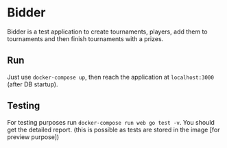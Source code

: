 # Bidder

Bidder is a test application to create tournaments, players,
add them to tournaments and then finish tournaments with a prizes.

## Run

Just use `docker-compose up`, then reach the application at `localhost:3000` (after DB startup).

## Testing

For testing purposes run `docker-compose run web go test -v`. You should get
the detailed report.
(this is possible as tests are stored in the image [for preview purpose])
